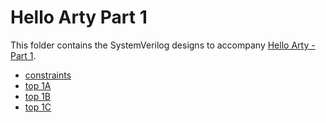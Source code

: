 # Hello Arty Part 1

This folder contains the SystemVerilog designs to accompany [Hello Arty - Part 1](https://projectf.io/posts/hello-arty-1/).

* [constraints](arty.xdc)
* [top 1A](A/top.sv)
* [top 1B](B/top.sv)
* [top 1C](C/top.sv)
